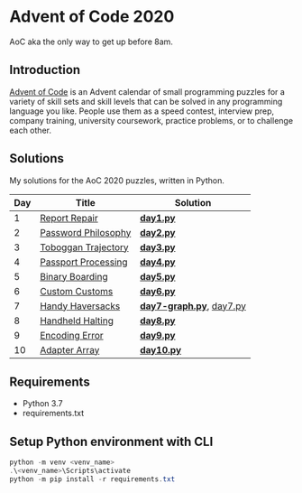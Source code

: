 # Advent of Code 2020

AoC aka the only way to get up before 8am.

## Introduction

[Advent of Code](https://adventofcode.com/2020) is an Advent calendar of small programming puzzles for a variety of
skill sets and skill levels that can be solved in any programming language you like. People use them as a speed contest,
interview prep, company training, university coursework, practice problems, or to challenge each other.

## Solutions

My solutions for the AoC 2020 puzzles, written in Python.

| Day  | Title                                                      | Solution                                  |
|------|------------------------------------------------------------|----------------------------------------------|
| 1    | [Report Repair](https://adventofcode.com/2020/day/1)       | **[day1.py](src/day1.py)**  |
| 2    | [Password Philosophy](https://adventofcode.com/2020/day/2) | **[day2.py](src/day2.py)**  |
| 3    | [Toboggan Trajectory](https://adventofcode.com/2020/day/3) | **[day3.py](src/day3.py)**  |
| 4    | [Passport Processing](https://adventofcode.com/2020/day/4) | **[day4.py](src/day4.py)**  |
| 5    | [Binary Boarding](https://adventofcode.com/2020/day/5)     | **[day5.py](src/day5.py)**  |
| 6    | [Custom Customs](https://adventofcode.com/2020/day/6)      | **[day6.py](src/day6.py)**  |
| 7    | [Handy Haversacks](https://adventofcode.com/2020/day/7)    | **[day7-graph.py](src/day7-graph.py)**, [day7.py](src/day7.py)  |
| 8    | [Handheld Halting](https://adventofcode.com/2020/day/8)    | **[day8.py](src/day8.py)**  |
| 9    | [Encoding Error](https://adventofcode.com/2020/day/9)      | **[day9.py](src/day9.py)**  |
| 10   | [Adapter Array](https://adventofcode.com/2020/day/10)      | **[day10.py](src/day10.py)**  |


## Requirements

- Python 3.7
- requirements.txt

## Setup Python environment with CLI

```powershell
python -m venv <venv_name>
.\<venv_name>\Scripts\activate
python -m pip install -r requirements.txt
```